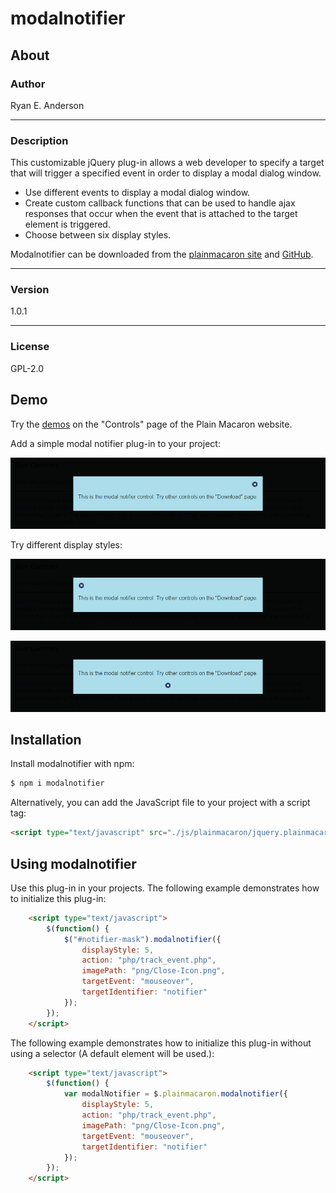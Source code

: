 # modalnotifier

## About

### Author

Ryan E. Anderson

---

### Description

This customizable jQuery plug-in allows a web developer to specify a target that will trigger a specified event in order to display a modal dialog window.

  - Use different events to display a modal dialog window.
  - Create custom callback functions that can be used to handle ajax responses that occur when the event that is attached to the target element is triggered.
  - Choose between six display styles.

Modalnotifier can be downloaded from the [plainmacaron site] and [GitHub].

---

### Version

1.0.1

---

### License

GPL-2.0

## Demo

Try the [demos] on the "Controls" page of the Plain Macaron website.

Add a simple modal notifier plug-in to your project:

![screenshot 1](https://raw.githubusercontent.com/plainmacaron/modalnotifier/master/screenshots/screenshot-1.png)

Try different display styles:

![screenshot 2](https://raw.githubusercontent.com/plainmacaron/modalnotifier/master/screenshots/screenshot-2.png)

![screenshot 3](https://raw.githubusercontent.com/plainmacaron/modalnotifier/master/screenshots/screenshot-3.png)

## Installation

Install modalnotifier with npm:

```sh
$ npm i modalnotifier
```

Alternatively, you can add the JavaScript file to your project with a script tag:

```html
<script type="text/javascript" src="./js/plainmacaron/jquery.plainmacaron.modalnotifier.js"></script>
```

## Using modalnotifier

Use this plug-in in your projects. The following example demonstrates how to initialize this plug-in:

```html
    <script type="text/javascript">
        $(function() {
            $("#notifier-mask").modalnotifier({
                displayStyle: 5,
                action: "php/track_event.php",
                imagePath: "png/Close-Icon.png",
                targetEvent: "mouseover",
                targetIdentifier: "notifier"
            });
        });
    </script>
```

The following example demonstrates how to initialize this plug-in without using a selector (A default element will be used.):

```html
    <script type="text/javascript">
        $(function() {
            var modalNotifier = $.plainmacaron.modalnotifier({
                displayStyle: 5,
                action: "php/track_event.php",
                imagePath: "png/Close-Icon.png",
                targetEvent: "mouseover",
                targetIdentifier: "notifier"
            });
        });
    </script>
```

[plainmacaron site]: <http://plainmacaron.com/> "Plain Macaron website"
[GitHub]: <https://github.com/plainmacaron/modalnotifier> "GitHub Repository"
[Demos]: <http://plainmacaron.com/Controls/> "Demos Page"